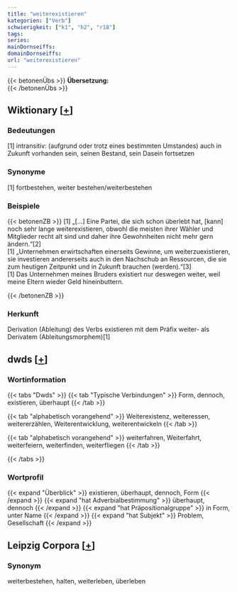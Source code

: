 ```yaml
---
title: "weiterexistieren"
kategorien: ["Verb"]
schwierigkeit: ["k1", "h2", "r18"]
tags:
series:
mainDornseiffs:
domainDornseiffs:
url: "weiterexistieren"
---
```


{{< betonenÜbs >}}
**Übersetzung:**  
{{< /betonenÜbs >}}

## Wiktionary [[+](https://de.wiktionary.org/wiki/weiterexistieren)]

### Bedeutungen
[1] intransitiv: (aufgrund oder trotz eines bestimmten Umstandes) auch in Zukunft vorhanden sein, seinen Bestand, sein Dasein fortsetzen  

### Synonyme
[1] fortbestehen, weiter bestehen/weiterbestehen  

### Beispiele
{{< betonenZB >}}
[1] „[…] Eine Partei, die sich schon überlebt hat, [kann] noch sehr lange weiterexistieren, obwohl die meisten ihrer Wähler und Mitglieder recht alt sind und daher ihre Gewohnheiten nicht mehr gern ändern.“[2]  
[1] „Unternehmen erwirtschaften einerseits Gewinne, um weiterzuexistieren, sie investieren andererseits auch in den Nachschub an Ressourcen, die sie zum heutigen Zeitpunkt und in Zukunft brauchen (werden).“[3]  
[1] Das Unternehmen meines Bruders existiert nur deswegen weiter, weil meine Eltern wieder Geld hineinbuttern.  

{{< /betonenZB >}}
### Herkunft
Derivation (Ableitung) des Verbs existieren mit dem Präfix weiter- als Derivatem (Ableitungsmorphem)[1]  



## dwds [[+](https://www.dwds.de/wb/weiterexistieren)]

### Wortinformation
{{< tabs "Dwds" >}}
{{< tab "Typische Verbindungen" >}}
Form, dennoch, existieren, überhaupt
{{< /tab >}}

{{< tab "alphabetisch vorangehend" >}}
Weiterexistenz, weiteressen, weitererzählen, Weiterentwicklung, weiterentwickeln
{{< /tab >}}

{{< tab "alphabetisch vorangehend" >}}
weiterfahren, Weiterfahrt, weiterfeiern, weiterfinden, weiterfliegen
{{< /tab >}}

{{< /tabs >}}

### Wortprofil
{{< expand "Überblick" >}} existieren, überhaupt, dennoch, Form {{< /expand >}}
{{< expand "hat Adverbialbestimmung" >}} überhaupt, dennoch {{< /expand >}}
{{< expand "hat Präpositionalgruppe" >}} in Form, unter Name {{< /expand >}}
{{< expand "hat Subjekt" >}} Problem, Gesellschaft {{< /expand >}}

## Leipzig Corpora [[+](https://corpora.uni-leipzig.de/en/res?word=weiterexistieren&corpusId=deu_newscrawl-public_2018)]


### Synonym
weiterbestehen, halten, weiterleben, überleben

